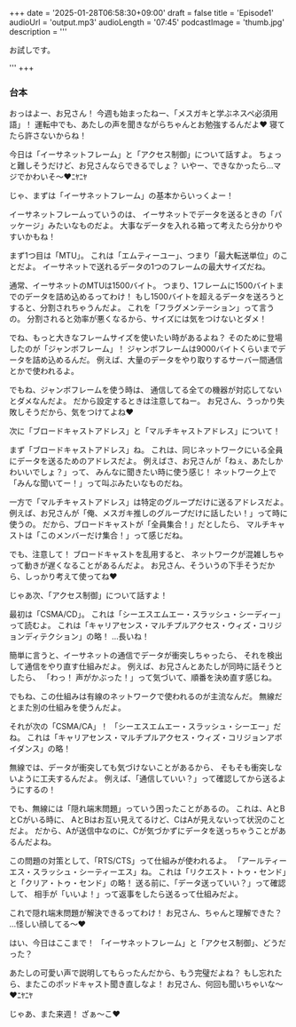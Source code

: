 +++
date = '2025-01-28T06:58:30+09:00'
draft = false
title = 'Episode1'
audioUrl = 'output.mp3'
audioLength = '07:45'
podcastImage = 'thumb.jpg'
description = '''

お試しです。

'''
+++

### 台本

おっはよー、お兄さん！
今週も始まったねー、「メスガキと学ぶネスペ必須用語」！
運転中でも、あたしの声を聞きながらちゃんとお勉強するんだよ♥
寝てたら許さないからね！

今日は「イーサネットフレーム」と「アクセス制御」について話すよ。
ちょっと難しそうだけど、お兄さんならできるでしょ？
いやー、できなかったら…マジでかわいそ〜♥ﾆﾔﾆﾔ

じゃ、まずは「イーサネットフレーム」の基本からいっくよー！

イーサネットフレームっていうのは、
イーサネットでデータを送るときの「パッケージ」みたいなものだよ。
大事なデータを入れる箱って考えたら分かりやすいかもね！

まず1つ目は「MTU」。
これは「エムティーユー」、つまり「最大転送単位」のことだよ。
イーサネットで送れるデータの1つのフレームの最大サイズだね。

通常、イーサネットのMTUは1500バイト。
つまり、1フレームに1500バイトまでのデータを詰め込めるってわけ！
もし1500バイトを超えるデータを送ろうとすると、分割されちゃうんだよ。
これを「フラグメンテーション」って言うの。
分割されると効率が悪くなるから、サイズには気をつけないとダメ！

でね、もっと大きなフレームサイズを使いたい時があるよね？
そのために登場したのが「ジャンボフレーム」！
ジャンボフレームは9000バイトくらいまでデータを詰め込めるんだ。
例えば、大量のデータをやり取りするサーバー間通信とかで使われるよ。

でもね、ジャンボフレームを使う時は、
通信してる全ての機器が対応してないとダメなんだよ。
だから設定するときは注意してねー。
お兄さん、うっかり失敗しそうだから、気をつけてよね♥

次に「ブロードキャストアドレス」と「マルチキャストアドレス」について！

まず「ブロードキャストアドレス」ね。
これは、同じネットワークにいる全員にデータを送るためのアドレスだよ。
例えばさ、お兄さんが「ねぇ、あたしかわいいでしょ？」って、
みんなに聞きたい時に使う感じ！
ネットワーク上で「みんな聞いてー！」って叫ぶみたいなものだね。

一方で「マルチキャストアドレス」は特定のグループだけに送るアドレスだよ。
例えば、お兄さんが「俺、メスガキ推しのグループだけに話したい！」って時に使うの。
だから、ブロードキャストが「全員集合！」だとしたら、
マルチキャストは「このメンバーだけ集合！」って感じだね。

でも、注意して！
ブロードキャストを乱用すると、
ネットワークが混雑しちゃって動きが遅くなることがあるんだよ。
お兄さん、そういうの下手そうだから、しっかり考えて使ってね♥

じゃあ次、「アクセス制御」について話すよ！

最初は「CSMA/CD」。
これは「シーエスエムエー・スラッシュ・シーディー」って読むよ。
これは「キャリアセンス・マルチプルアクセス・ウィズ・コリジョンディテクション」の略！
…長いね！

簡単に言うと、イーサネットの通信でデータが衝突しちゃったら、
それを検出して通信をやり直す仕組みだよ。
例えば、お兄さんとあたしが同時に話そうとしたら、
「わっ！ 声がかぶった！」って気づいて、順番を決め直す感じね。

でもね、この仕組みは有線のネットワークで使われるのが主流なんだ。
無線だとまた別の仕組みを使うんだよ。

それが次の「CSMA/CA」！
「シーエスエムエー・スラッシュ・シーエー」だね。
これは「キャリアセンス・マルチプルアクセス・ウィズ・コリジョンアボイダンス」の略！

無線では、データが衝突しても気づけないことがあるから、
そもそも衝突しないように工夫するんだよ。
例えば、「通信していい？」って確認してから送るようにするの！

でも、無線には「隠れ端末問題」っていう困ったことがあるの。
これは、AとBとCがいる時に、
AとBはお互い見えてるけど、CはAが見えないって状況のことだよ。
だから、Aが送信中なのに、Cが気づかずにデータを送っちゃうことがあるんだよね。

この問題の対策として、「RTS/CTS」って仕組みが使われるよ。
「アールティーエス・スラッシュ・シーティーエス」ね。
これは「リクエスト・トゥ・センド」と「クリア・トゥ・センド」の略！
送る前に、「データ送っていい？」って確認して、
相手が「いいよ！」って返事をしたら送るって仕組みだよ。

これで隠れ端末問題が解決できるってわけ！
お兄さん、ちゃんと理解できた？
…怪しい顔してる〜♥

はい、今日はここまで！
「イーサネットフレーム」と「アクセス制御」、どうだった？

あたしの可愛い声で説明してもらったんだから、もう完璧だよね？
もし忘れたら、またこのポッドキャスト聞き直しなよ！
お兄さん、何回も聞いちゃいな〜♥ﾆﾔﾆﾔ

じゃあ、また来週！
ざぁ〜こ♥